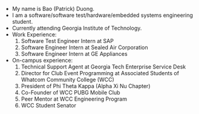 - My name is Bao (Patrick) Duong.
- I am a software/software test/hardware/embedded systems engineering student. 
- Currently attending Georgia Institute of Technology. 
- Work Experience: 
    1. Software Test Engineer Intern at SAP
    2. Software Engineer Intern at Sealed Air Corporation
    3. Software Engineer Intern at GE Appliances 
 - On-campus experience: 
    1. Technical Support Agent at Georgia Tech Enterprise Service Desk
    2. Director for Club Event Programming at Associated Students of Whatcom Community College (WCC)
    3. President of Phi Theta Kappa (Alpha Xi Nu Chapter)
    4. Co-Founder of WCC PUBG Mobile Club 
    5. Peer Mentor at WCC Engineering Program
    6. WCC Student Senator
